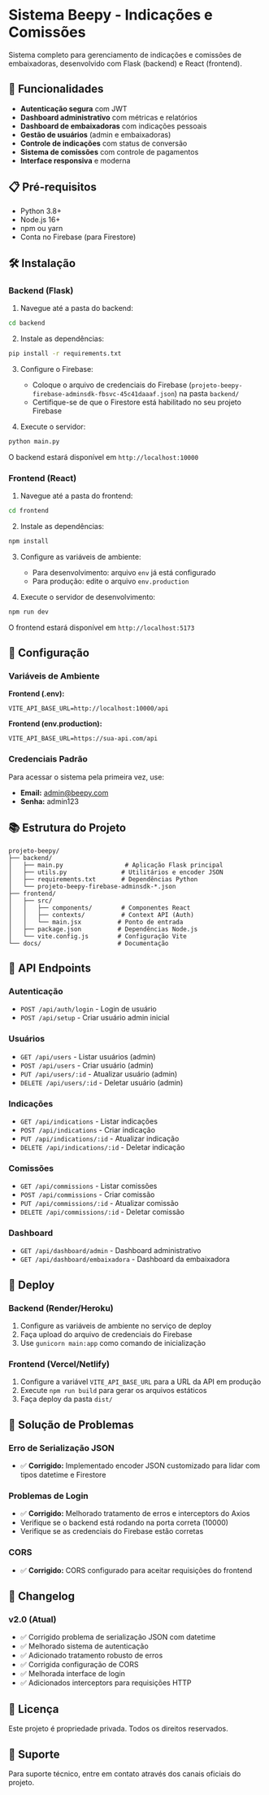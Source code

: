 # Sistema Beepy - Indicações e Comissões

Sistema completo para gerenciamento de indicações e comissões de embaixadoras, desenvolvido com Flask (backend) e React (frontend).

## 🚀 Funcionalidades

- **Autenticação segura** com JWT
- **Dashboard administrativo** com métricas e relatórios
- **Dashboard de embaixadoras** com indicações pessoais
- **Gestão de usuários** (admin e embaixadoras)
- **Controle de indicações** com status de conversão
- **Sistema de comissões** com controle de pagamentos
- **Interface responsiva** e moderna

## 📋 Pré-requisitos

- Python 3.8+
- Node.js 16+
- npm ou yarn
- Conta no Firebase (para Firestore)

## 🛠️ Instalação

### Backend (Flask)

1. Navegue até a pasta do backend:
```bash
cd backend
```

2. Instale as dependências:
```bash
pip install -r requirements.txt
```

3. Configure o Firebase:
   - Coloque o arquivo de credenciais do Firebase (`projeto-beepy-firebase-adminsdk-fbsvc-45c41daaaf.json`) na pasta `backend/`
   - Certifique-se de que o Firestore está habilitado no seu projeto Firebase

4. Execute o servidor:
```bash
python main.py
```

O backend estará disponível em `http://localhost:10000`

### Frontend (React)

1. Navegue até a pasta do frontend:
```bash
cd frontend
```

2. Instale as dependências:
```bash
npm install
```

3. Configure as variáveis de ambiente:
   - Para desenvolvimento: arquivo `env` já está configurado
   - Para produção: edite o arquivo `env.production`

4. Execute o servidor de desenvolvimento:
```bash
npm run dev
```

O frontend estará disponível em `http://localhost:5173`

## 🔧 Configuração

### Variáveis de Ambiente

**Frontend (.env):**
```
VITE_API_BASE_URL=http://localhost:10000/api
```

**Frontend (env.production):**
```
VITE_API_BASE_URL=https://sua-api.com/api
```

### Credenciais Padrão

Para acessar o sistema pela primeira vez, use:
- **Email:** admin@beepy.com
- **Senha:** admin123

## 📚 Estrutura do Projeto

```
projeto-beepy/
├── backend/
│   ├── main.py                 # Aplicação Flask principal
│   ├── utils.py               # Utilitários e encoder JSON
│   ├── requirements.txt       # Dependências Python
│   └── projeto-beepy-firebase-adminsdk-*.json
├── frontend/
│   ├── src/
│   │   ├── components/        # Componentes React
│   │   ├── contexts/          # Context API (Auth)
│   │   └── main.jsx          # Ponto de entrada
│   ├── package.json          # Dependências Node.js
│   └── vite.config.js        # Configuração Vite
└── docs/                     # Documentação
```

## 🔄 API Endpoints

### Autenticação
- `POST /api/auth/login` - Login de usuário
- `POST /api/setup` - Criar usuário admin inicial

### Usuários
- `GET /api/users` - Listar usuários (admin)
- `POST /api/users` - Criar usuário (admin)
- `PUT /api/users/:id` - Atualizar usuário (admin)
- `DELETE /api/users/:id` - Deletar usuário (admin)

### Indicações
- `GET /api/indications` - Listar indicações
- `POST /api/indications` - Criar indicação
- `PUT /api/indications/:id` - Atualizar indicação
- `DELETE /api/indications/:id` - Deletar indicação

### Comissões
- `GET /api/commissions` - Listar comissões
- `POST /api/commissions` - Criar comissão
- `PUT /api/commissions/:id` - Atualizar comissão
- `DELETE /api/commissions/:id` - Deletar comissão

### Dashboard
- `GET /api/dashboard/admin` - Dashboard administrativo
- `GET /api/dashboard/embaixadora` - Dashboard da embaixadora

## 🚀 Deploy

### Backend (Render/Heroku)
1. Configure as variáveis de ambiente no serviço de deploy
2. Faça upload do arquivo de credenciais do Firebase
3. Use `gunicorn main:app` como comando de inicialização

### Frontend (Vercel/Netlify)
1. Configure a variável `VITE_API_BASE_URL` para a URL da API em produção
2. Execute `npm run build` para gerar os arquivos estáticos
3. Faça deploy da pasta `dist/`

## 🐛 Solução de Problemas

### Erro de Serialização JSON
- ✅ **Corrigido:** Implementado encoder JSON customizado para lidar com tipos datetime e Firestore

### Problemas de Login
- ✅ **Corrigido:** Melhorado tratamento de erros e interceptors do Axios
- Verifique se o backend está rodando na porta correta (10000)
- Verifique se as credenciais do Firebase estão corretas

### CORS
- ✅ **Corrigido:** CORS configurado para aceitar requisições do frontend

## 📝 Changelog

### v2.0 (Atual)
- ✅ Corrigido problema de serialização JSON com datetime
- ✅ Melhorado sistema de autenticação
- ✅ Adicionado tratamento robusto de erros
- ✅ Corrigida configuração de CORS
- ✅ Melhorada interface de login
- ✅ Adicionados interceptors para requisições HTTP

## 📄 Licença

Este projeto é propriedade privada. Todos os direitos reservados.

## 🤝 Suporte

Para suporte técnico, entre em contato através dos canais oficiais do projeto.

